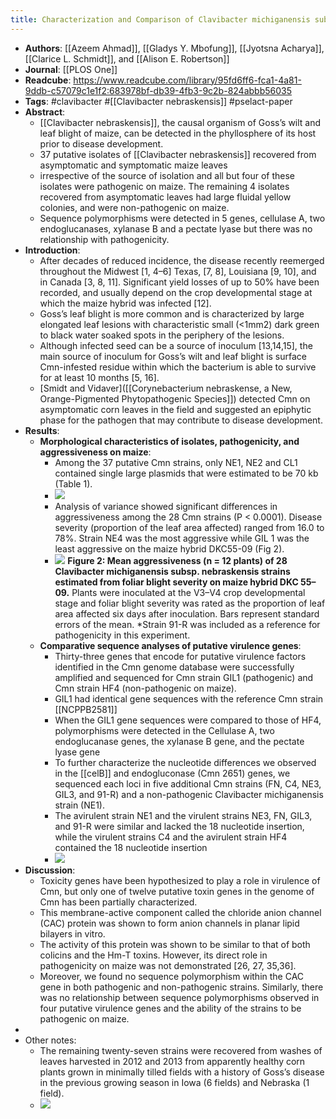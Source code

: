 ```yaml
---
title: Characterization and Comparison of Clavibacter michiganensis subsp. nebraskensis Strains Recovered from Epiphytic and Symptomatic Infections of Maize in Iowa
---
```


- **Authors**: [[Azeem Ahmad]], [[Gladys Y. Mbofung]], [[Jyotsna Acharya]], [[Clarice L. Schmidt]], and [[Alison E. Robertson]]
- **Journal**: [[PLOS One]]
- **Readcube**: https://www.readcube.com/library/95fd6ff6-fca1-4a81-9ddb-c57079c1e1f2:683978bf-db39-4fb3-9c2b-824abbb56035
- **Tags**: #clavibacter #[[Clavibacter nebraskensis]] #pselact-paper
- **Abstract**:
	- [[Clavibacter nebraskensis]], the causal organism of Goss’s wilt and leaf blight of maize, can be detected in the phyllosphere of its host prior to disease development.
	- 37 putative isolates of [[Clavibacter nebraskensis]] recovered from asymptomatic and symptomatic maize leaves
	- irrespective of the source of isolation and all but four of these isolates were pathogenic on maize. The remaining 4 isolates recovered from asymptomatic leaves had large fluidal yellow colonies, and were non-pathogenic on maize.
	- Sequence polymorphisms were detected in 5 genes, cellulase A, two endoglucanases, xylanase B and a pectate lyase but there was no relationship with pathogenicity.
- **Introduction**:
	- After decades of reduced incidence, the disease recently reemerged throughout the Midwest [1, 4–6] Texas, [7, 8], Louisiana [9, 10], and in Canada [3, 8, 11]. Significant yield losses of up to 50% have been recorded, and usually depend on the crop developmental stage at which the maize hybrid was infected [12].
	- Goss’s leaf blight is more common and is characterized by large elongated leaf lesions with characteristic small (<1mm2) dark green to black water soaked spots in the periphery of the lesions.
	- Although infected seed can be a source of inoculum [13,14,15], the main source of inoculum for Goss’s wilt and leaf blight is surface Cmn-infested residue within which the bacterium is able to survive for at least 10 months [5, 16].
	- [Smidt and Vidaver]([[Corynebacterium nebraskense, a New, Orange-Pigmented Phytopathogenic Species]]) detected Cmn on asymptomatic corn leaves in the field and suggested an epiphytic phase for the pathogen that may contribute to disease development.
- **Results**:
	- **Morphological characteristics of isolates, pathogenicity, and aggressiveness on maize**:
		- Among the 37 putative Cmn strains, only NE1, NE2 and CL1 contained single large plasmids that were estimated to be 70 kb (Table 1).
		- ![](https://firebasestorage.googleapis.com/v0/b/firescript-577a2.appspot.com/o/imgs%2Fapp%2FQualifying_Exam%2FmLUhjpYA3S.png?alt=media&token=2df5901e-510e-4041-afeb-fff3f78f9ef3)
		- Analysis of variance showed significant differences in aggressiveness 
		  among the 28 Cmn strains (P < 0.0001). Disease severity (proportion 
		  of the leaf area affected) ranged from 16.0 to 78%. Strain NE4 was the most aggressive while GIL 1 was the least aggressive on the maize hybrid DKC55-09 (Fig 2).
		- ![](https://firebasestorage.googleapis.com/v0/b/firescript-577a2.appspot.com/o/imgs%2Fapp%2FQualifying_Exam%2F_MLNxc7Woc.png?alt=media&token=6aca8490-8d33-47ad-9641-85d9f57e1928)
		  **Figure 2: Mean aggressiveness (n = 12 plants) of 28 Clavibacter michiganensis subsp. nebraskensis strains estimated from foliar blight severity on maize hybrid DKC 55–09.** Plants were inoculated at the V3–V4 crop developmental stage and foliar blight severity was rated as the 
		  proportion of leaf area affected six days after inoculation. Bars represent standard errors of the mean. *Strain 91-R was included as a reference for pathogenicity in this experiment.
	- **Comparative sequence analyses of putative virulence genes**:
		- Thirty-three genes that encode for putative virulence factors identified in the Cmn genome database were successfully amplified and sequenced for Cmn strain GIL1 (pathogenic) and Cmn strain HF4 (non-pathogenic on maize).
		- GIL1 had identical gene sequences with the reference Cmn strain [[NCPPB2581]]
		- When the GIL1 gene sequences were compared to those of HF4, polymorphisms were detected in the Cellulase A, two endoglucanase genes, the xylanase B gene, and the pectate lyase gene
		- To further characterize the nucleotide differences we observed in the [[celB]] and endogluconase (Cmn 2651) genes, we sequenced each loci in five additional Cmn strains (FN, C4, NE3, GIL3, and 91-R) and a non-pathogenic Clavibacter michiganensis strain (NE1).
		- The avirulent strain NE1 and the virulent strains NE3, FN, GIL3, and 91-R were similar and lacked the 18 nucleotide insertion, while the virulent strains C4 and the avirulent strain HF4 contained the 18 nucleotide insertion
		- ![](https://firebasestorage.googleapis.com/v0/b/firescript-577a2.appspot.com/o/imgs%2Fapp%2FQualifying_Exam%2FkudNP4VIi4.png?alt=media&token=0e801073-df61-4a5f-bf72-d9def7c14932)
- **Discussion**:
	- Toxicity genes have been hypothesized to play a role in virulence of Cmn, but only one of twelve putative toxin genes in the genome of Cmn has been partially characterized.
	- This membrane-active component called the chloride anion channel (CAC) protein was shown to form anion channels in planar lipid bilayers in vitro.
	- The activity of this protein was shown to be similar to that of both colicins and the Hm-T toxins. However, its direct role in pathogenicity on maize was not demonstrated [26, 27, 35,36].
	- Moreover, we found no sequence polymorphism within the CAC gene in both pathogenic and non-pathogenic strains. Similarly, there was no relationship between sequence polymorphisms observed in four putative virulence genes and the ability of the strains to be pathogenic on maize.
-
- Other notes:
	- The remaining twenty-seven strains were recovered from washes of leaves harvested in 2012 and 2013 from apparently healthy corn plants grown in minimally tilled fields with a history of Goss’s disease in the previous growing season in Iowa (6 fields) and Nebraska (1 field).
	- ![](https://firebasestorage.googleapis.com/v0/b/firescript-577a2.appspot.com/o/imgs%2Fapp%2FQualifying_Exam%2FIvUiVFlE1h.png?alt=media&token=78072a24-3d83-4bb1-bd30-11447078bb11)